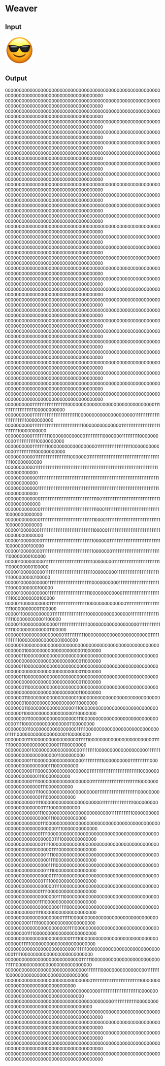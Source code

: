 # Weaver

## Input

![](smiley.png)

## Output

000000000000000000000000000000000000000000000000000000000000000000000000000000000000000000000
000000000000000000000000000000000000000000000000000000000000000000000000000000000000000000000
000000000000000000000000000000000000000000000000000000000000000000000000000000000000000000000
000000000000000000000000000000000000000000000000000000000000000000000000000000000000000000000
000000000000000000000000000000000000000000000000000000000000000000000000000000000000000000000
000000000000000000000000000000000000000000000000000000000000000000000000000000000000000000000
000000000000000000000000000000000000000000000000000000000000000000000000000000000000000000000
000000000000000000000000000000000000000000000000000000000000000000000000000000000000000000000
000000000000000000000000000000000000000000000000000000000000000000000000000000000000000000000
000000000000000000000000000000000000000000000000000000000000000000000000000000000000000000000
000000000000000000000000000000000000000000000000000000000000000000000000000000000000000000000
000000000000000000000000000000000000000000000000000000000000000000000000000000000000000000000
000000000000000000000000000000000000000000000000000000000000000000000000000000000000000000000
000000000000000000000000000000000000000000000000000000000000000000000000000000000000000000000
000000000000000000000000000000000000000000000000000000000000000000000000000000000000000000000
000000000000000000000000000000000000000000000000000000000000000000000000000000000000000000000
000000000000000000000000000000000000000000000000000000000000000000000000000000000000000000000
000000000000000000000000000000000000000000000000000000000000000000000000000000000000000000000
000000000000000000000000000000000000000000000000000000000000000000000000000000000000000000000
000000000000000000000000000000000000000000000000000000000000000000000000000000000000000000000
000000000000000000000000000000000000000000000000000000000000000000000000000000000000000000000
000000000000000000000000000000000000000000000000000000000000000000000000000000000000000000000
000000000000000000000000000000000000000000000000000000000000000000000000000000000000000000000
000000000000000000000000000000000000000000000000000000000000000000000000000000000000000000000
000000000000000000000000000000000000000000000000000000000000000000000000000000000000000000000
000000000000000000000000000000000000000000000000000000000000000000000000000000000000000000000
000000000000000000000000000000000000000000000000000000000000000000000000000000000000000000000
000000000000000000000000000000000000000000000000000000000000000000000000000000000000000000000
000000000000000000000000000000000000000000000000000000000000000000000000000000000000000000000
000000000000000000000000000000000000000000000000000000000000000000000000000000000000000000000
000000000011111111111111111111000000000000000000000000000000001111111111111111111100000000000
000000000011111111111111111111111111000000000000000000000111111111111111111111111110000000000
000000000011111111111111111111111111111000000000000001111111111111111111111111111110000000000
000000000011111111110000000000000111111111100000001111111111000000000001111111111110000000000
000000000011111111100000000000000000011111111111111111111000000000000001111111111100000000000
000000000001111111111111111111100000001111111111111111111111111111111111111111111100000000000
000000000001111111111111111111111111111111111111111111111111111111111111111111111000000000000
000000000000111111111111111111111111111111111111111111111111111111111111111111111000000000000
000000000000111111111111111111111111111111111111111111111111111111111111111111111000000000000
000000000000011111111111111111111111111111111001111111111111111111111111111111110000000000000
000000000000011111111111111111111111111111111000111111111111111111111111111111110000000000000
000000000000011111111111111111111111111111110000111111111111111111111111111111110000000000000
000001000000011111111111111111111111111111110000011111111111111111111111111111100000000000000
000001000000001111111111111111111111111111100000011111111111111111111111111111100000000100000
000001000000001111111111111111111111111111100000001111111111111111111111111111100000000100000
000001000000000111111111111111111111111111000000001111111111111111111111111111000000000100000
000001000000000111111111111111111111111111000000000111111111111111111111111111000000000100000
000001000000000011111111111111111111111110000000000111111111111111111111111110000000000100000
000001000000000011111111111111111111111100000000000011111111111111111111111110000000000100000
000001100000000001111111111111111111111000000000000001111111111111111111111100000000001100000
000001100000000000111111111111111111110000000000000000111111111111111111111000000000001100000
000001100000000000001111111111111111100000000000000000001111111111111111100000000000001100000
000000100000000000000011111111111100000000000000000000000011111111111110000000000000001000000
000000100000000000000000000000000000000000000000000000000000000010000000000000000000001000000
000000110000000000000000000000000000000000000000000000000000000000000000000000000000011000000
000000110000000000000000000000000000000000000000000000000000000000000000000000000000011000000
000000110000000000000000000000000000000000000000000000000000000000000000000000000000011000000
000000011000000000000000000000000000000000000000000000000000000000000000000000000000110000000
000000011000000000000000000100000000000000000000000000000000000001000000000000000000110000000
000000011000000000000000001110000000000000000000000000000000000011000000000000000000110000000
000000001100000000000000000111000000000000000000000000000000001111000000000000000001100000000
000000001100000000000000000111110000000000000000000000000000111110000000000000000001100000000
000000001110000000000000000011111100000000000000000000000011111100000000000000000011100000000
000000000110000000000000000001111111100000000000000000001111111000000000000000000011000000000
000000000111000000000000000000111111111110000000000111111111110000000000000000000111000000000
000000000011100000000000000000001111111111111111111111111111100000000000000000001110000000000
000000000011100000000000000000000111111111111111111111111111000000000000000000001110000000000
000000000001110000000000000000000001111111111111111111111100000000000000000000011100000000000
000000000001111000000000000000000000011111111111111111100000000000000000000000111100000000000
000000000000111000000000000000000000000011111111111100000000000000000000000000111000000000000
000000000000011100000000000000000000000000000000000000000000000000000000000001110000000000000
000000000000011110000000000000000000000000000000000000000000000000000000000011110000000000000
000000000000001111000000000000000000000000000000000000000000000000000000000111100000000000000
000000000000000111100000000000000000000000000000000000000000000000000000001111000000000000000
000000000000000011110000000000000000000000000000000000000000000000000000011110000000000000000
000000000000000001111000000000000000000000000000000000000000000000000000111100000000000000000
000000000000000000111100000000000000000000000000000000000000000000000001111000000000000000000
000000000000000000011110000000000000000000000000000000000000000000000011110000000000000000000
000000000000000000001111000000000000000000000000000000000000000000000111100000000000000000000
000000000000000000000111110000000000000000000000000000000000000000011111000000000000000000000
000000000000000000000001111000000000000000000000000000000000000000111100000000000000000000000
000000000000000000000000111110000000000000000000000000000000000011111000000000000000000000000
000000000000000000000000001111110000000000000000000000000000001111100000000000000000000000000
000000000000000000000000000011111100000000000000000000000001111110000000000000000000000000000
000000000000000000000000000000111111110000000000000000011111111000000000000000000000000000000
000000000000000000000000000000001111111111111111111111111111000000000000000000000000000000000
000000000000000000000000000000000001111111111111111111111000000000000000000000000000000000000
000000000000000000000000000000000000000011111111111110000000000000000000000000000000000000000
000000000000000000000000000000000000000000000000000000000000000000000000000000000000000000000
000000000000000000000000000000000000000000000000000000000000000000000000000000000000000000000
000000000000000000000000000000000000000000000000000000000000000000000000000000000000000000000
000000000000000000000000000000000000000000000000000000000000000000000000000000000000000000000
000000000000000000000000000000000000000000000000000000000000000000000000000000000000000000000